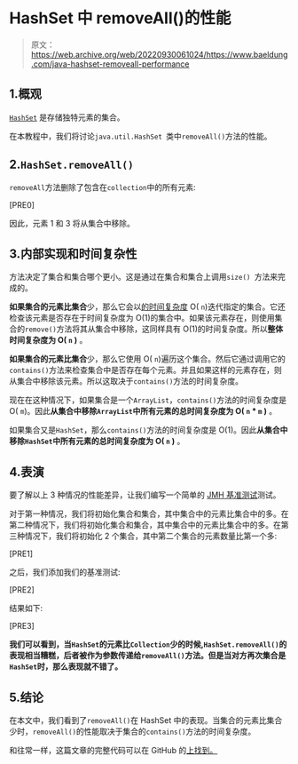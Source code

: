 # HashSet 中 removeAll()的性能

> 原文：<https://web.archive.org/web/20220930061024/https://www.baeldung.com/java-hashset-removeall-performance>

## 1.概观

[`HashSet`](/web/20221208143859/https://www.baeldung.com/java-hashset) 是存储独特元素的集合。

在本教程中，我们将讨论`java.util.HashSet `类中`removeAll()`方法的性能。

## 2.`HashSet.removeAll()`

`removeAll`方法删除了包含在`collection`中的所有元素:

[PRE0]

因此，元素 1 和 3 将从集合中移除。

## 3.内部实现和时间复杂性

方法决定了集合和集合哪个更小。这是通过在集合和集合上调用`size() `方法来完成的。

**如果集合的元素比集合**少，那么它会以[的时间复杂度](/web/20221208143859/https://www.baeldung.com/java-algorithm-complexity) O( `n`)迭代指定的集合。它还检查该元素是否存在于时间复杂度为 O(1)的集合中。如果该元素存在，则使用集合的`remove()`方法将其从集合中移除，这同样具有 O(1)的时间复杂度。所以**整体时间复杂度为 O( `n` )** 。

**如果集合的元素比集合**少，那么它使用 O( `n`)遍历这个集合。然后它通过调用它的`contains()`方法来检查集合中是否存在每个元素。并且如果这样的元素存在，则从集合中移除该元素。所以这取决于`contains()`方法的时间复杂度。

现在在这种情况下，如果集合是一个`ArrayList`，`contains()`方法的时间复杂度是 O( `m`)。因此**从集合中移除`ArrayList`中所有元素的总时间复杂度为 O( `n` * `m` )** 。

如果集合又是`HashSet`，那么`contains()`方法的时间复杂度是 O(1)。因此**从集合中移除`HashSet`中所有元素的总时间复杂度为 O( `n` )** 。

## 4.表演

要了解以上 3 种情况的性能差异，让我们编写一个简单的 [JMH 基准测试](/web/20221208143859/https://www.baeldung.com/java-microbenchmark-harness)测试。

对于第一种情况，我们将初始化集合和集合，其中集合中的元素比集合中的多。在第二种情况下，我们将初始化集合和集合，其中集合中的元素比集合中的多。在第三种情况下，我们将初始化 2 个集合，其中第二个集合的元素数量比第一个多:

[PRE1]

之后，我们添加我们的基准测试:

[PRE2]

结果如下:

[PRE3]

**我们可以看到，当`HashSet`的元素比`Collection`少的时候,`HashSet.removeAll()`的表现相当糟糕，后者被作为参数传递给`removeAll()`方法。但是当对方再次集合是`HashSet`时，那么表现就不错了。**

## 5.结论

在本文中，我们看到了`removeAll()`在 HashSet 中的表现。当集合的元素比集合少时，`removeAll()`的性能取决于集合的`contains()`方法的时间复杂度。

和往常一样，这篇文章的完整代码可以在 GitHub 的[上找到。](https://web.archive.org/web/20221208143859/https://github.com/eugenp/tutorials/tree/master/core-java-modules/core-java-collections-3)